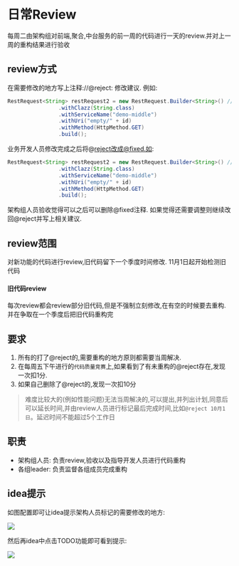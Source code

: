 # 日常Review

每周二由架构组对前端,聚合,中台服务的前一周的代码进行一天的review.并对上一周的重构结果进行验收

## review方式

在需要修改的地方写上注释://@reject: 修改建议. 例如:

```java
RestRequest<String> restRequest2 = new RestRequest.Builder<String>() //@reject: 变量名需要直观有意义
                .withClazz(String.class)
                .withServiceName("demo-middle")
                .withUri("empty/" + id)
                .withMethod(HttpMethod.GET)
                .build();
``` 

业务开发人员修改完成之后将@reject改成@fixed.如:
```java
RestRequest<String> restRequest2 = new RestRequest.Builder<String>() //@fixed: 变量名需要直观有意义
                .withClazz(String.class)
                .withServiceName("demo-middle")
                .withUri("empty/" + id)
                .withMethod(HttpMethod.GET)
                .build();
```

架构组人员验收觉得可以之后可以删除@fixed注释. 如果觉得还需要调整则继续改回@reject并写上相关建议.

## review范围

对新功能的代码进行review,旧代码留下一个季度时间修改. 11月1日起开始检测旧代码

#### 旧代码review

每次review都会review部分旧代码,但是不强制立刻修改,在有空的时候要去重构.并在争取在一个季度后把旧代码重构完

## 要求

1. 所有的打了@reject的,需要重构的地方原则都需要当周解决.
2. 在每周五下午进行的`代码质量竞赛`上,如果看到了有未重构的@reject存在,发现一次扣1分.
3. 如果自己删除了@reject的,发现一次扣10分

> 难度比较大的(例如性能问题)无法当周解决的,可以提出,并列出计划,同意后可以延长时间,并由review人员进行标记最后完成时间,比如`@reject 10月1日`。延迟时间不能超过5个工作日

## 职责

- 架构组人员: 负责review,验收以及指导开发人员进行代码重构
- 各组leader: 负责监督各组成员完成重构

## idea提示

如图配置即可让idea提示架构人员标记的需要修改的地方:

![](http://ww1.sinaimg.cn/large/006tNc79gy1g4x0is5nvgj31dk0u0ha5.jpg)

然后再idea中点击TODO功能即可看到提示:

![](http://ww4.sinaimg.cn/large/006tNc79gy1g4x0lkxst9j31qp0u0dtv.jpg)
